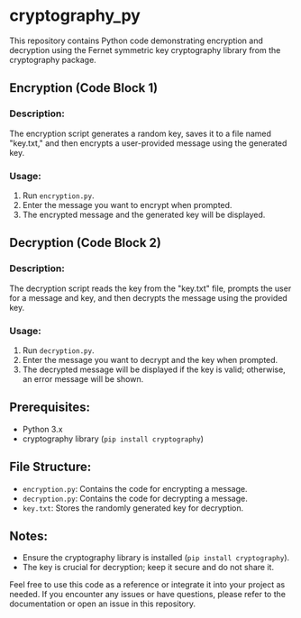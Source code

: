 # cryptography_py

This repository contains Python code demonstrating encryption and decryption using the Fernet symmetric key cryptography library from the cryptography package.

## Encryption (Code Block 1)

### Description:

The encryption script generates a random key, saves it to a file named "key.txt," and then encrypts a user-provided message using the generated key.

### Usage:

1. Run `encryption.py`.
2. Enter the message you want to encrypt when prompted.
3. The encrypted message and the generated key will be displayed.

## Decryption (Code Block 2)

### Description:

The decryption script reads the key from the "key.txt" file, prompts the user for a message and key, and then decrypts the message using the provided key.

### Usage:

1. Run `decryption.py`.
2. Enter the message you want to decrypt and the key when prompted.
3. The decrypted message will be displayed if the key is valid; otherwise, an error message will be shown.

## Prerequisites:

- Python 3.x
- cryptography library (`pip install cryptography`)

## File Structure:

- `encryption.py`: Contains the code for encrypting a message.
- `decryption.py`: Contains the code for decrypting a message.
- `key.txt`: Stores the randomly generated key for decryption.

## Notes:

- Ensure the cryptography library is installed (`pip install cryptography`).
- The key is crucial for decryption; keep it secure and do not share it.

Feel free to use this code as a reference or integrate it into your project as needed. If you encounter any issues or have questions, please refer to the documentation or open an issue in this repository.

